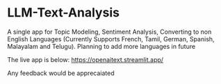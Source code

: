 # LLM-Text-Analysis
A single app for Topic Modeling, Sentiment Analysis, Converting to non English Languages (Currently Supports French, Tamil, German, Spanish, Malayalam and Telugu). Planning to add more languages in future

The live app is below: https://openaitext.streamlit.app/

Any feedback would be apprecaiated
